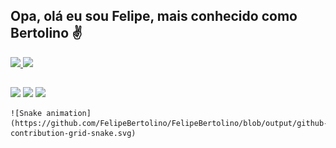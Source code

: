 ## Opa, olá eu sou Felipe, mais conhecido como Bertolino ✌

<div>
  <a href="https://github.com/FelipeBertolino">
  <img height="140em" src="https://github-readme-stats.vercel.app/api?username=FelipeBertolino&show_icons=true&theme=highcontrast&include_all_commits=true&count_private=true"/>
  <img height="140em" src="https://github-readme-stats.vercel.app/api/top-langs/?username=FelipeBertolino&layout=compact&langs_count=7&theme=highcontrast"/>
</div>

##
  <div> 
  <a href="https://www.instagram.com/lipe_fehtb" target="_blank"><img src="https://img.shields.io/badge/-Instagram-%23E4405F?style=for-the-badge&logo=instagram&logoColor=white" target="_blank"></a>
  <a href="https://twitter.com/lipe_fehtb" target="_blank"><img src="https://img.shields.io/badge/Twitter-1DA1F2?style=for-the-badge&logo=twitter&logoColor=white" terget="_black"></a>
  <a href="https://www.linkedin.com/in/felipe-t-bertolino/" target="_blank"><img src="https://img.shields.io/badge/-LinkedIn-%230077B5?style=for-the-badge&logo=linkedin&logoColor=white" target="_blank"></a> 

    ![Snake animation](https://github.com/FelipeBertolino/FelipeBertolino/blob/output/github-contribution-grid-snake.svg)
 
</div>
